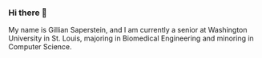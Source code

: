 ### Hi there 👋

My name is Gillian Saperstein, and I am currently a senior at Washington University in St. Louis, majoring in Biomedical Engineering and minoring in Computer Science.

<!--
**gilliansaperstein/gilliansaperstein** is a ✨ _special_ ✨ repository because its `README.md` (this file) appears on your GitHub profile.

Here are some ideas to get you started:

- 🔭 I’m currently working on ...
- 🌱 I’m currently learning ...
- 👯 I’m looking to collaborate on ...
- 🤔 I’m looking for help with ...
- 💬 Ask me about ...
- 📫 How to reach me: ...
- 😄 Pronouns: ...
- ⚡ Fun fact: ...
-->
